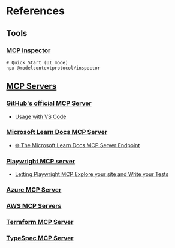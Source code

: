 # References

## Tools

### [MCP Inspector](https://github.com/modelcontextprotocol/inspector)

```shell
# Quick Start (UI mode)
npx @modelcontextprotocol/inspector
```

## [MCP Servers](https://glama.ai/mcp/servers)

### [GitHub's official MCP Server](https://github.com/github/github-mcp-server)

- [Usage with VS Code](https://github.com/github/github-mcp-server?tab=readme-ov-file#usage-with-vs-code)

### [Microsoft Learn Docs MCP Server](https://github.com/MicrosoftDocs/mcp)

- [🌐 The Microsoft Learn Docs MCP Server Endpoint](https://github.com/microsoftdocs/mcp?tab=readme-ov-file#-the-microsoft-learn-docs-mcp-server-endpoint)

### [Playwright MCP server](https://github.com/microsoft/playwright-mcp)

- [Letting Playwright MCP Explore your site and Write your Tests](https://dev.to/debs_obrien/letting-playwright-mcp-explore-your-site-and-write-your-tests-mf1)

### [Azure MCP Server](https://github.com/Azure/azure-mcp)

### [AWS MCP Servers](https://github.com/awslabs/mcp)

### [Terraform MCP Server](https://github.com/hashicorp/terraform-mcp-server)

### [TypeSpec MCP Server](https://github.com/microsoft/typespec-mcp)
